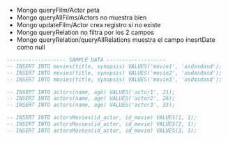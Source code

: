 - Mongo queryFilm/Actor peta
- Mongo queryAllFilms/Actors no muestra bien
- Mongo updateFilm/Actor crea registro si no existe
- Mongo queryRelation no filtra por los 2 campos
- Mongo queryRelation/queryAllRelations muestra el campo inesrtDate como null



```sql
------------------- SAMPLE DATA -------------------
-- INSERT INTO movies(title, synopsis) VALUES('movie1', 'asdasdasd');
-- INSERT INTO movies(title, synopsis) VALUES('movie2', 'asdasdasd');
-- INSERT INTO movies(title, synopsis) VALUES('movie3', 'asdasdasd');

-- INSERT INTO actors(name, age) VALUES('actor1', 21);
-- INSERT INTO actors(name, age) VALUES('actor2', 26);
-- INSERT INTO actors(name, age) VALUES('actor3', 33);

-- INSERT INTO actorsMovies(id_actor, id_movie) VALUES(1, 1);
-- INSERT INTO actorsMovies(id_actor, id_movie) VALUES(2, 1);
-- INSERT INTO actorsMovies(id_actor, id_movie) VALUES(3, 1);
```